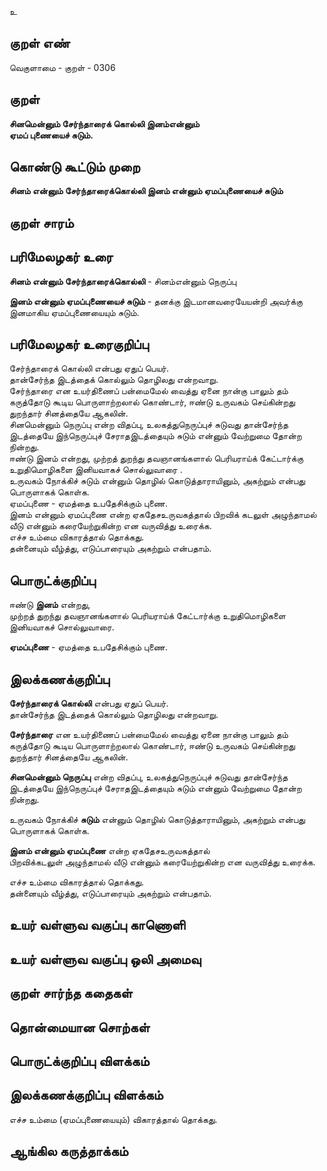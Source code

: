 உ

## குறள் எண் 

வெகுளாமை - குறள் - 0306  

## குறள் 

**சினமென்னும் சேர்ந்தாரைக் கொல்லி இனம்என்னும்  
ஏமப் புணையைச் சுடும்.**

## கொண்டு கூட்டும் முறை

**சினம் என்னும் சேர்ந்தாரைக்கொல்லி இனம் என்னும் ஏமப்புணையைச் சுடும்**

## குறள் சாரம் 


## பரிமேலழகர் உரை

**சினம் என்னும் சேர்ந்தாரைக்கொல்லி** - சினம்என்னும் நெருப்பு  

**இனம் என்னும் ஏமப்புணையைச் சுடும்** - தனக்கு இடமானவரையேயன்றி அவர்க்கு இனமாகிய ஏமப்புணையையும் சுடும்.  

## பரிமேலழகர் உரைகுறிப்பு   

சேர்ந்தாரைக் கொல்லி என்பது ஏதுப் பெயர்.    
தான்சேர்ந்த இடத்தைக் கொல்லும் தொழிலது என்றவாறு.   
சேர்ந்தாரை என உயர்திணைப் பன்மைமேல் வைத்து ஏனை நான்கு பாலும் தம் கருத்தோடு கூடிய பொருளாற்றலால் கொண்டார், ஈண்டு உருவகம் செய்கின்றது துறந்தார் சினத்தையே ஆகலின்.  
சினமென்னும் நெருப்பு என்ற விதப்பு, உலகத்துநெருப்புச் சுடுவது தான்சேர்ந்த இடத்தையே இந்நெருப்புச் சேராதஇடத்தையும் சுடும் என்னும் வேற்றுமை தோன்ற நின்றது.   
ஈண்டு இனம் என்றது, முற்றத் துறந்து தவஞானங்களால் பெரியராய்க் கேட்டார்க்கு உறுதிமொழிகளை இனியவாகச் சொல்லுவாரை .  
உருவகம் நோக்கிச் சுடும் என்னும் தொழில் கொடுத்தாராயினும், அகற்றும் என்பது பொருளாகக் கொள்க.   
ஏமப்புணை - ஏமத்தை உபதேசிக்கும் புணை.   
இனம் என்னும் ஏமப்புணை என்ற ஏகதேசஉருவகத்தால் பிறவிக் கடலுள் அழுந்தாமல் வீடு என்னும் கரையேற்றுகின்ற என வருவித்து உரைக்க.  
எச்ச உம்மை விகாரத்தால் தொக்கது.   
தன்னையும் வீழ்த்து, எடுப்பாரையும் அகற்றும் என்பதாம்.  

## பொருட்க்குறிப்பு 

ஈண்டு **இனம்** என்றது,   
முற்றத் துறந்து தவஞானங்களால் பெரியராய்க் கேட்டார்க்கு உறுதிமொழிகளை இனியவாகச் சொல்லுவாரை.  

**ஏமப்புணை** - ஏமத்தை உபதேசிக்கும் புணை.   
 
## இலக்கணக்குறிப்பு  

**சேர்ந்தாரைக் கொல்லி** என்பது ஏதுப் பெயர்.    
தான்சேர்ந்த இடத்தைக் கொல்லும் தொழிலது என்றவாறு.  

**சேர்ந்தாரை** என உயர்திணைப் பன்மைமேல் வைத்து ஏனை நான்கு பாலும் தம் கருத்தோடு கூடிய பொருளாற்றலால் கொண்டார், ஈண்டு உருவகம் செய்கின்றது துறந்தார் சினத்தையே ஆகலின். 

**சினமென்னும் நெருப்பு** என்ற விதப்பு, உலகத்துநெருப்புச் சுடுவது தான்சேர்ந்த இடத்தையே இந்நெருப்புச் சேராதஇடத்தையும் சுடும் என்னும் வேற்றுமை தோன்ற நின்றது.   

உருவகம் நோக்கிச் **சுடும்** என்னும் தொழில் கொடுத்தாராயினும், அகற்றும் என்பது பொருளாகக் கொள்க.  

**இனம் என்னும் ஏமப்புணை** என்ற ஏகதேசஉருவகத்தால்   
பிறவிக்கடலுள் அழுந்தாமல் வீடு என்னும் கரையேற்றுகின்ற என வருவித்து உரைக்க.    

எச்ச உம்மை விகாரத்தால் தொக்கது.   
தன்னையும் வீழ்த்து, எடுப்பாரையும் அகற்றும் என்பதாம்.   

## உயர் வள்ளுவ வகுப்பு காணொளி


## உயர் வள்ளுவ வகுப்பு ஒலி அமைவு 

 
## குறள் சார்ந்த கதைகள் 


## தொன்மையான சொற்கள்


## பொருட்க்குறிப்பு விளக்கம்


## இலக்கணக்குறிப்பு விளக்கம்

எச்ச உம்மை (ஏமப்புணையையும்) விகாரத்தால் தொக்கது.  

## ஆங்கில கருத்தாக்கம் 


